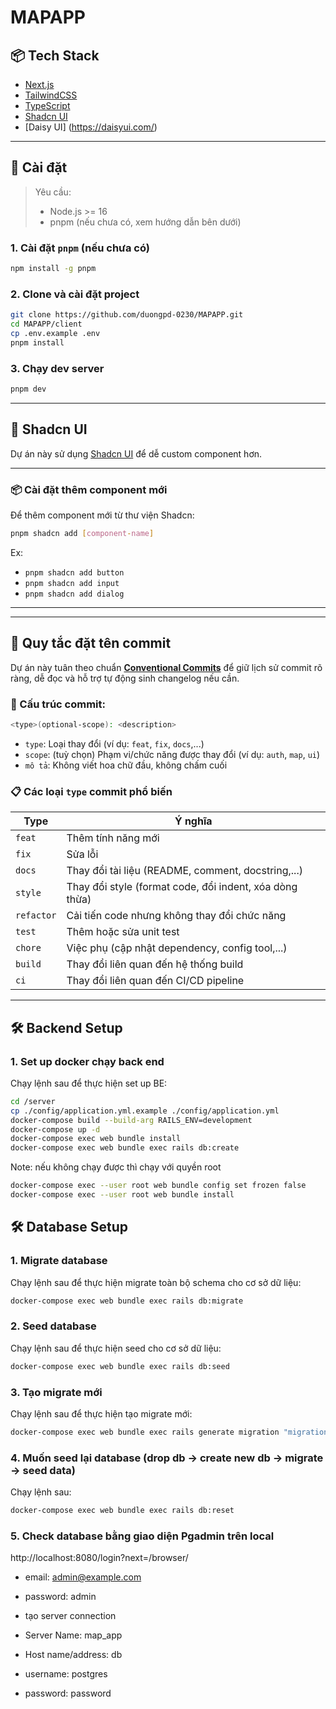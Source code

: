 # MAPAPP

## 📦 Tech Stack

- [Next.js](https://nextjs.org/)
- [TailwindCSS](https://tailwindcss.com/)
- [TypeScript](https://www.typescriptlang.org/)
- [Shadcn UI](https://ui.shadcn.com/)
- [Daisy UI] (https://daisyui.com/)

---

## 🚀 Cài đặt

> Yêu cầu:
>
> - Node.js >= 16
> - pnpm (nếu chưa có, xem hướng dẫn bên dưới)

### 1. Cài đặt `pnpm` (nếu chưa có)

```bash
npm install -g pnpm
```

### 2. Clone và cài đặt project

```bash
git clone https://github.com/duongpd-0230/MAPAPP.git
cd MAPAPP/client
cp .env.example .env
pnpm install
```

### 3. Chạy dev server

```bash
pnpm dev
```

---

## 🎨 Shadcn UI

Dự án này sử dụng [Shadcn UI](https://ui.shadcn.com/) để dễ custom component hơn.

---

### 📦 Cài đặt thêm component mới

Để thêm component mới từ thư viện Shadcn:

```bash
pnpm shadcn add [component-name]
```

Ex:

- `pnpm shadcn add button`
- `pnpm shadcn add input`
- `pnpm shadcn add dialog`

---

---

## 📝 Quy tắc đặt tên commit

Dự án này tuân theo chuẩn [**Conventional Commits**](https://www.conventionalcommits.org/) để giữ lịch sử commit rõ ràng, dễ đọc và hỗ trợ tự động sinh changelog nếu cần.

### 🔧 Cấu trúc commit:

```bash
<type>(optional-scope): <description>

```

- `type`: Loại thay đổi (ví dụ: `feat`, `fix`, `docs`,...)
- `scope`: (tuỳ chọn) Phạm vi/chức năng được thay đổi (ví dụ: `auth`, `map`, `ui`)
- `mô tả`: Không viết hoa chữ đầu, không chấm cuối

### 📋 Các loại `type` commit phổ biến

| Type       | Ý nghĩa                                                 |
| ---------- | ------------------------------------------------------- |
| `feat`     | Thêm tính năng mới                                      |
| `fix`      | Sửa lỗi                                                 |
| `docs`     | Thay đổi tài liệu (README, comment, docstring,...)      |
| `style`    | Thay đổi style (format code, đổi indent, xóa dòng thừa) |
| `refactor` | Cải tiến code nhưng không thay đổi chức năng            |
| `test`     | Thêm hoặc sửa unit test                                 |
| `chore`    | Việc phụ (cập nhật dependency, config tool,...)         |
| `build`    | Thay đổi liên quan đến hệ thống build                   |
| `ci`       | Thay đổi liên quan đến CI/CD pipeline                   |

---

## 🛠️ Backend Setup

### 1. Set up docker chạy back end

Chạy lệnh sau để thực hiện set up BE:

```bash
cd /server
cp ./config/application.yml.example ./config/application.yml
docker-compose build --build-arg RAILS_ENV=development
docker-compose up -d
docker-compose exec web bundle install
docker-compose exec web bundle exec rails db:create
```

Note: nếu không chạy được thì chạy với quyền root

```bash
docker-compose exec --user root web bundle config set frozen false
docker-compose exec --user root web bundle install
```

## 🛠️ Database Setup

### 1. Migrate database

Chạy lệnh sau để thực hiện migrate toàn bộ schema cho cơ sở dữ liệu:

```bash
docker-compose exec web bundle exec rails db:migrate
```

### 2. Seed database

Chạy lệnh sau để thực hiện seed cho cơ sở dữ liệu:

```bash
docker-compose exec web bundle exec rails db:seed
```

### 3. Tạo migrate mới

Chạy lệnh sau để thực hiện tạo migrate mới:

```bash
docker-compose exec web bundle exec rails generate migration "migration_name"
```

### 4. Muốn seed lại database (drop db -> create new db -> migrate -> seed data)

Chạy lệnh sau:

```bash
docker-compose exec web bundle exec rails db:reset
```

### 5. Check database bằng giao diện Pgadmin trên local

http://localhost:8080/login?next=/browser/

- email: admin@example.com

- password: admin

- tạo server connection

- Server Name: map_app

- Host name/address: db

- username: postgres

- password: password
